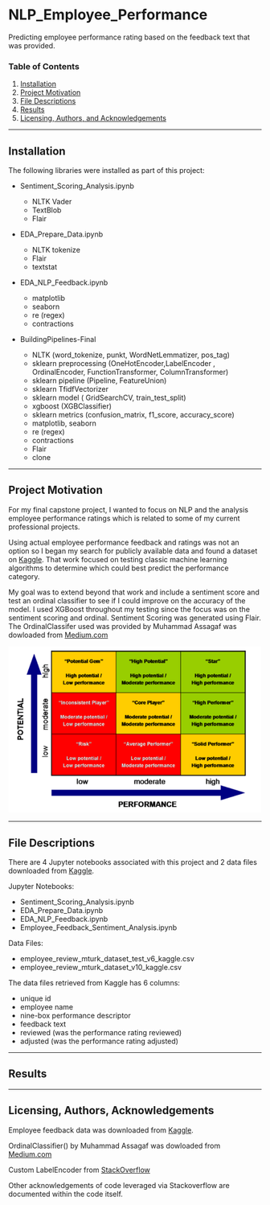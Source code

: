 # NLP_Employee_Performance
Predicting employee performance rating based on the feedback text that was provided.  

### Table of Contents

1. [Installation](#installation)
2. [Project Motivation](#motivation)
3. [File Descriptions](#files)
4. [Results](#results)
5. [Licensing, Authors, and Acknowledgements](#licensing)

---

## Installation <a name="installation"></a>

The following libraries were installed as part of this project:
 - Sentiment_Scoring_Analysis.ipynb
   - NLTK Vader
   - TextBlob
   - Flair
 
- EDA_Prepare_Data.ipynb
  - NLTK tokenize 
  - Flair
  - textstat


- EDA_NLP_Feedback.ipynb
  -  matplotlib
  -  seaborn
  -  re (regex)
  -  contractions
  
  
  
- BuildingPipelines-Final
  -  NLTK (word_tokenize, punkt, WordNetLemmatizer, pos_tag)
  -  sklearn preprocessing (OneHotEncoder,LabelEncoder , OrdinalEncoder, FunctionTransformer, ColumnTransformer)
  -  sklearn pipeline (Pipeline, FeatureUnion)
  -  sklearn TfidfVectorizer
  -  sklearn model ( GridSearchCV, train_test_split)
  -  xgboost (XGBClassifier)
  -  sklearn metrics (confusion_matrix, f1_score, accuracy_score)
  -  matplotlib, seaborn
  -  re (regex)
  -  contractions
  -  Flair
  -  clone 

---
## Project Motivation<a name="motivation"></a>

For my final capstone project, I wanted to focus on NLP and the analysis employee performance ratings which is related to some of my current professional projects. 

Using actual employee performance feedback and ratings was not an option so I began my search for publicly available data and found a dataset on [Kaggle](https://www.kaggle.com/datasets/fiodarryzhykau/employee-review). That work focused on testing classic machine learning algorithms to determine which could best predict the performance category. 

My goal was to extend beyond that work and include a sentiment score and test an ordinal classifier to see if I could improve on the accuracy of the model. I used XGBoost throughout my testing since the focus was on the sentiment scoring and ordinal. Sentiment Scoring was generated using Flair. The OrdinalClassifer used was provided by Muhammad Assagaf was dowloaded from [Medium.com](https://medium.com/towards-data-science/simple-trick-to-train-an-ordinal-regression-with-any-classifier-6911183d2a3c)

![Happy Christmas](images/ninebox_matrix.png)



---
## File Descriptions <a name="files"></a>

There are 4 Jupyter notebooks associated with this project and 2 data files downloaded from [Kaggle](https://www.kaggle.com/datasets/fiodarryzhykau/employee-review).  

Jupyter Notebooks:
- Sentiment_Scoring_Analysis.ipynb
- EDA_Prepare_Data.ipynb
- EDA_NLP_Feedback.ipynb
- Employee_Feedback_Sentiment_Analysis.ipynb

Data Files:
- employee_review_mturk_dataset_test_v6_kaggle.csv
- employee_review_mturk_dataset_v10_kaggle.csv

The data files retrieved from Kaggle has 6 columns:
 - unique id
 - employee name
 - nine-box performance descriptor
 - feedback text
 - reviewed (was the performance rating reviewed)
 - adjusted (was the performance rating adjusted)


---
## Results<a name="results"></a>




---
## Licensing, Authors, Acknowledgements<a name="licensing"></a>

Employee feedback data was downloaded from [Kaggle](https://www.kaggle.com/datasets/fiodarryzhykau/employee-review).  

OrdinalClassifier() by Muhammad Assagaf was dowloaded from [Medium.com](https://medium.com/towards-data-science/simple-trick-to-train-an-ordinal-regression-with-any-classifier-6911183d2a3c)

Custom LabelEncoder from [StackOverflow](https://stackoverflow.com/questions/51308994/python-sklearn-determine-the-encoding-order-of-labelencoder)

Other acknowledgements of code leveraged via Stackoverflow are documented within the code itself. 


